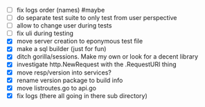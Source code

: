 - [ ] fix logs order (names) #maybe
- [ ] do separate test suite to only test from user perspective
- [ ] allow to change user during tests
- [ ] fix uli during testing
- [x] move server creation to eponymous test file
- [x] make a sql builder (just for fun)
- [x] ditch gorilla/sessions. Make my own or look for a decent library
- [x] investigate http.NewRequest with the .RequestURI thing
- [x] move resp/version into services?
- [x] rename version package to build info
- [x] move listroutes.go to api.go
- [x] fix logs (there all going in there sub directory)
